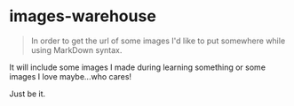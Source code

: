 # images-warehouse

> In order to get the url of some images I'd like to put somewhere while using MarkDown syntax.

It will include some images I made during learning something or some images I love maybe...who cares!

Just be it.

